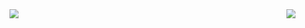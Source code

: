 <img align="right" src="https://github-readme-stats.vercel.app/api/top-langs/?username=tigert1998&hide=VHDL" />
<img src="https://github-readme-stats.vercel.app/api?username=tigert1998&show_icons=true&theme=prussian" />

